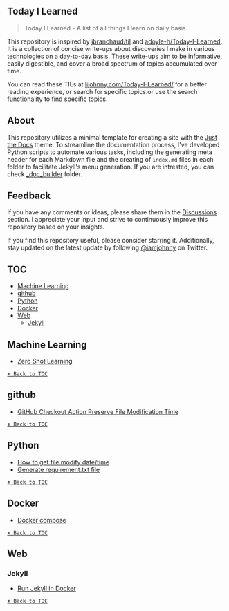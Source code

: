 ## Today I Learned

> Today I Learned - A list of all things I learn on daily basis.

This repository is inspired by [jbranchaud/til](https://github.com/jbranchaud/til) and [adoyle-h/Today-I-Learned](https://github.com/adoyle-h/Today-I-Learned). It is a collection  of concise write-ups about discoveries I make in various technologies on a day-to-day basis. These write-ups aim to be informative, easily digestible, and cover a broad spectrum of topics accumulated over time.

You can read these TILs at [lijohnny.com/Today-I-Learned/](https://lijohnny.com/Today-I-Learned/) for a better reading experience, or search for specific topics.or use the search functionality to find specific topics.

## About

This repository utilizes a minimal template for creating a site with the [Just the Docs](https://just-the-docs.github.io/just-the-docs/) theme. To streamline the documentation process, I've developed Python scripts to automate various tasks, including the generating meta header for each Markdown file and the creating of `index.md` files in each folder to facilitate Jekyll's menu generation. If you are intrested, you can check [_doc_builder](/_doc_builder/) folder.


## Feedback

If you have any comments or ideas, please share them in the [Discussions](https://github.com/iamjohnnyli/Today-I-Learned/discussions) section. I appreciate your input and strive to continuously improve this repository based on your insights.

If you find this repository useful, please consider starring it. Additionally, stay updated on the latest update by following [@iamjohnny](https://twitter.com/IAmJohnnyLi) on Twitter.


## TOC
<!-- toc -->
<!-- <details close> -->
<!-- <summary>Collapse/Expand</summary> -->
- [Machine Learning](#machine-learning)
- [github](#github)
- [Python](#python)
- [Docker](#docker)
- [Web](#web)
  - [Jekyll](#jekyll)

<!-- </details> -->
<!-- tocstop -->
## Machine Learning
- [Zero Shot Learning](ml/zero-shot-model.md)


[`⬆ Back to TOC`](#toc)
## github
- [GitHub Checkout Action Preserve File Modification Time](github/restore_file_datetime.md)


[`⬆ Back to TOC`](#toc)
## Python
- [How to get file modify date/time](python/how-to-get-file-modify-datetime.md)
- [Generate requirement.txt file](python/generate-requirement.md)


[`⬆ Back to TOC`](#toc)
## Docker
- [Docker compose](docker/docker-compose.md)


[`⬆ Back to TOC`](#toc)
## Web
  ### Jekyll
  - [Run Jekyll in Docker](web/jekyll/run-jekyll-in-docker.md)


[`⬆ Back to TOC`](#toc)